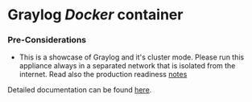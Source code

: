 Graylog *Docker* container
==================================

### Pre-Considerations

  * This is a showcase of Graylog and it's cluster mode. Please run this appliance always in a separated network that is isolated from the internet.
    Read also the production readiness [notes](http://docs.graylog.org/en/latest/pages/installation/virtual_machine_appliances.html#production-readiness)

Detailed documentation can be found [here](http://docs.graylog.org/en/latest/pages/installation/docker.html).

